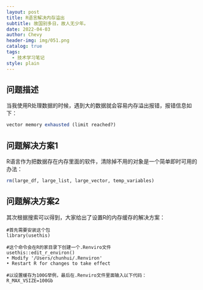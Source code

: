 ```yaml
---
layout: post
title: R语言解决内存溢出
subtitle: 故国别多日，故人无少年。
date: 2022-04-03
author: Chevy
header-img: img/051.png
catalog: true
tags:
  - 技术学习笔记
style: plain
---
```


## 问题描述

当我使用R处理数据的时候，遇到大的数据就会容易内存溢出报错，报错信息如下：

```r
vector memory exhausted (limit reached?)
```

## 问题解决方案1

R语言作为把数据存在内存里面的软件，清除掉不用的对象是一个简单即时可用的办法：

```r
rm(large_df, large_list, large_vector, temp_variables)
```

## 问题解决方案2

其次根据搜索可以得到，大家给出了设置R的内存缓存的解决方案：

```shell
#首先需要安装这个包
library(usethis)

#这个命令会在R的家目录下创建一个.Renviro文件
usethis::edit_r_environ()
• Modify '/Users/chunhui/.Renviron'
• Restart R for changes to take effect

#以设置缓存为100G举例，最后在.Renviro文件里面输入以下代码：
R_MAX_VSIZE=100Gb
```
